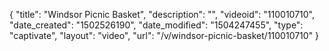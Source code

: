 {
    "title": "Windsor Picnic Basket",
    "description": "",
    "videoid": "110010710",
    "date_created": "1502526190",
    "date_modified": "1504247455",
    "type": "captivate",
    "layout": "video",
    "url": "\/v\/windsor-picnic-basket\/110010710"
}